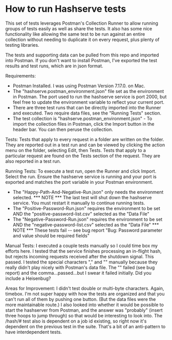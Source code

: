 # How to run Hashserve tests

This set of tests leverages Postman's Collection Runner to allow running groups of tests easily as well as share the tests. It also has some nice functionality like allowing the same test to be run against an entire collection without needing to duplicate it on every request, plus plenty of testing libraries. 

The tests and supporting data can be pulled from this repo and imported into Postman. If you don't want to install Postman, I've exported the test results and test runs, which are in json format.

Requirements:
- Postman Installed. I was using Postman Version 7.17.0. on Mac.
- The "hashserve.postman_environment.json" file set as the environment in Postman. The port used to run the hashserve service is port 2000, but feel free to update the environment variable to reflect your current port. 
- There are three test runs that can be directly imported into the Runner and executed. Two require data files, see the "Running Tests" section.
- The test collection is "hashserve.postman_environment.json" - To import the collection files in Postman, click the Import button in the header bar. You can then peruse the collection. 

Tests:
Tests that apply to every request in a folder are written on the folder. They are reported out in a test run and can be viewed by clicking the action menu on the folder, selecting Edit, then Tests.
Tests that apply to a particular request are found on the Tests section of the request. They are also reported in a test run.

Running Tests:
To execute a test run, open the Runner and click Import. Select the run. 
Ensure the hashserve service is running and your port is exported and matches the port variable in your Postman environment.
- The "Happy-Path-And-Negative-Run.json" only needs the environment selected. *** NOTE *** The last test will shut down the hashserve service. You must restart it manually to continue running tests.
- The "Positive-Password-Run.json" requires the environment to be set AND the "positive-password-list.csv" selected as the "Data File"
- The "Negative-Password-Run.json" requires the environment to be set AND the "negative-password-list.csv" selected as the "Data File" *** NOTE *** These tests fail -- see bug report "Bug: Password parameter and value should be required fields"

Manual Tests:
I executed a couple tests manually so I could time box my efforts here. 
I tested that the service finishes processing an in-flight hash, but rejects incoming requests received after the shutdown signal. This passed.
I tested the special characters "," and "\" manually because they really didn't play nicely with Postman's data file. The "\" failed (see bug report) and the comma...passed...but I swear it failed initially. Did you include a Heisenbug? 

Areas for Improvement:
I didn't test double or multi-byte characters. Again, timebox. 
I'm not super happy with how the tests are organized and that you can't run all of them by pushing one button. (But the data files were the more maintainable route.) I also looked into whether it would be possible to start the hashserver from Postman, and the answer was "probably" (insert three hoops to jump through) so that would be interesting to look into. The /hash/# test also is dependent on a job id existing, so right now it's dependent on the previous test in the suite. That's a bit of an anti-pattern to have interdependent tests.